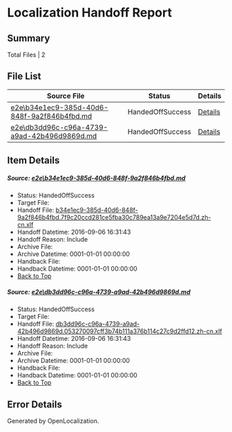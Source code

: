 # <a name='report-top'></a> Localization Handoff Report

## Summary
 Total Files | 2

## File List
 Source File | Status | Details 
 ----------- | ------ | ------- 
 [e2e\b34e1ec9-385d-40d6-848f-9a2f846b4fbd.md](https://github.com/OpenLocalizationTestOrg/ol-test0/blob/49e2b5f78f6be25e8d87f323aae1e1783a5f4175/e2e/b34e1ec9-385d-40d6-848f-9a2f846b4fbd.md) | HandedOffSuccess | [Details](#a1bae0a074ef5bd808a526c0c24898d8ea71c2d81)
 [e2e\db3dd96c-c96a-4739-a9ad-42b496d9869d.md](https://github.com/OpenLocalizationTestOrg/ol-test0/blob/49e2b5f78f6be25e8d87f323aae1e1783a5f4175/e2e/db3dd96c-c96a-4739-a9ad-42b496d9869d.md) | HandedOffSuccess | [Details](#217cf65ae1a89611e2eaac3e91446958c3e43bb02)

## Item Details
##### <a name='a1bae0a074ef5bd808a526c0c24898d8ea71c2d81'></a> Source: [e2e\b34e1ec9-385d-40d6-848f-9a2f846b4fbd.md](https://github.com/OpenLocalizationTestOrg/ol-test0/blob/49e2b5f78f6be25e8d87f323aae1e1783a5f4175/e2e/b34e1ec9-385d-40d6-848f-9a2f846b4fbd.md)
* Status: HandedOffSuccess
* Target File: 
* Handoff File: [b34e1ec9-385d-40d6-848f-9a2f846b4fbd.7f9c20ccd281ce5fba30c789ea13a9e7204e5d7d.zh-cn.xlf](https://github.com/OpenLocalizationTestOrg/ol-test0-handoff/blob/c7e875d42dc055d756655f250947e9f00ae9386a/ol-handoff/OpenLocalizationTestOrg/ol-test0-zhcn/ci/ht/b34e1ec9-385d-40d6-848f-9a2f846b4fbd.7f9c20ccd281ce5fba30c789ea13a9e7204e5d7d.zh-cn.xlf)
* Handoff Datetime: 2016-09-06 16:31:43
* Handoff Reason: Include
* Archive File: 
* Archive Datetime: 0001-01-01 00:00:00
* Handback File: 
* Handback Datetime: 0001-01-01 00:00:00
* [Back to Top](#report-top)

##### <a name='217cf65ae1a89611e2eaac3e91446958c3e43bb02'></a> Source: [e2e\db3dd96c-c96a-4739-a9ad-42b496d9869d.md](https://github.com/OpenLocalizationTestOrg/ol-test0/blob/49e2b5f78f6be25e8d87f323aae1e1783a5f4175/e2e/db3dd96c-c96a-4739-a9ad-42b496d9869d.md)
* Status: HandedOffSuccess
* Target File: 
* Handoff File: [db3dd96c-c96a-4739-a9ad-42b496d9869d.053270097cff3b74b111a376b114c27c9d2ffd12.zh-cn.xlf](https://github.com/OpenLocalizationTestOrg/ol-test0-handoff/blob/c7e875d42dc055d756655f250947e9f00ae9386a/ol-handoff/OpenLocalizationTestOrg/ol-test0-zhcn/ci/ht/db3dd96c-c96a-4739-a9ad-42b496d9869d.053270097cff3b74b111a376b114c27c9d2ffd12.zh-cn.xlf)
* Handoff Datetime: 2016-09-06 16:31:43
* Handoff Reason: Include
* Archive File: 
* Archive Datetime: 0001-01-01 00:00:00
* Handback File: 
* Handback Datetime: 0001-01-01 00:00:00
* [Back to Top](#report-top)


## Error Details

Generated by OpenLocalization.
